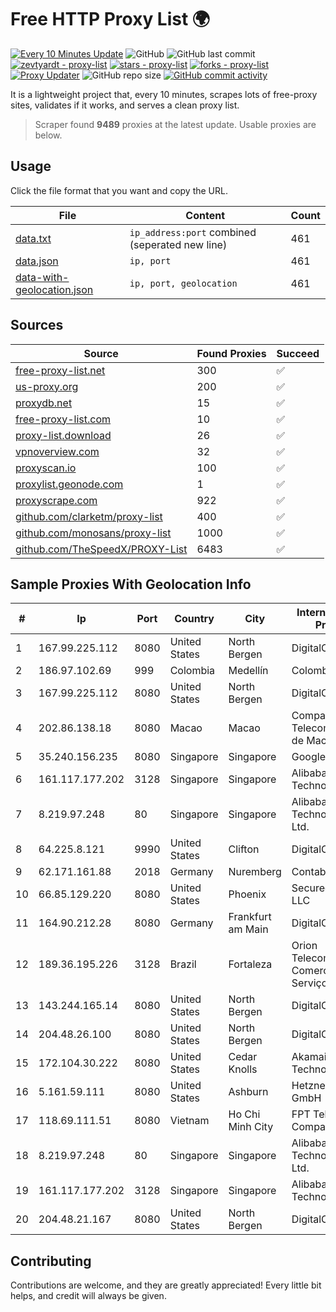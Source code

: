 
# Free HTTP Proxy List 🌍

[![Every 10 Minutes Update](https://github.com/mertguvencli/http-proxy-list/actions/workflows/main.yml/badge.svg?branch=main)](https://github.com/mertguvencli/http-proxy-list/actions/workflows/main.yml)
![GitHub](https://img.shields.io/github/license/mertguvencli/http-proxy-list)
![GitHub last commit](https://img.shields.io/github/last-commit/mertguvencli/http-proxy-list)
[![zevtyardt - proxy-list](https://img.shields.io/static/v1?label=zevtyardt&message=proxy-list&color=blue&logo=github)](https://github.com/zevtyardt/proxy-list "Go to GitHub repo")
[![stars - proxy-list](https://img.shields.io/github/stars/zevtyardt/proxy-list?style=social)](https://github.com/zevtyardt/proxy-list)
[![forks - proxy-list](https://img.shields.io/github/forks/zevtyardt/proxy-list?style=social)](https://github.com/zevtyardt/proxy-list)
[![Proxy Updater](https://github.com/zevtyardt/proxy-list/workflows/Proxy%20Updater/badge.svg)](https://github.com/zevtyardt/proxy-list/actions?query=workflow:"Proxy+Updater")
![GitHub repo size](https://img.shields.io/github/repo-size/zevtyardt/proxy-list)
[![GitHub commit activity](https://img.shields.io/github/commit-activity/m/zevtyardt/proxy-list?logo=commits)](https://github.com/zevtyardt/proxy-list/commits/main)

It is a lightweight project that, every 10 minutes, scrapes lots of free-proxy sites, validates if it works, and serves a clean proxy list.

> Scraper found **9489** proxies at the latest update. Usable proxies are below.

## Usage

Click the file format that you want and copy the URL.

|File|Content|Count|
|----|-------|-----|
|[data.txt](https://raw.githubusercontent.com/mertguvencli/http-proxy-list/main/proxy-list/data.txt)|`ip_address:port` combined (seperated new line)|461|
|[data.json](https://raw.githubusercontent.com/mertguvencli/http-proxy-list/main/proxy-list/data.json)|`ip, port`|461|
|[data-with-geolocation.json](https://raw.githubusercontent.com/mertguvencli/http-proxy-list/main/proxy-list/data-with-geolocation.json)|`ip, port, geolocation`|461|

## Sources

|Source|Found Proxies|Succeed|
|------|-------------|-------|
|[free-proxy-list.net](https://free-proxy-list.net)|300|✅|
|[us-proxy.org](https://www.us-proxy.org)|200|✅|
|[proxydb.net](http://proxydb.net)|15|✅|
|[free-proxy-list.com](https://free-proxy-list.com/?page=&port=&type%5B%5D=http&type%5B%5D=https&up_time=0&search=Search)|10|✅|
|[proxy-list.download](https://www.proxy-list.download/HTTP)|26|✅|
|[vpnoverview.com](https://vpnoverview.com/privacy/anonymous-browsing/free-proxy-servers)|32|✅|
|[proxyscan.io](https://www.proxyscan.io)|100|✅|
|[proxylist.geonode.com](https://proxylist.geonode.com/api/proxy-list?limit=300&page=1&sort_by=lastChecked&sort_type=desc&protocols=http,https)|1|✅|
|[proxyscrape.com](https://api.proxyscrape.com/v2/?request=displayproxies&protocol=http&timeout=10000&country=all&ssl=all&anonymity=all)|922|✅|
|[github.com/clarketm/proxy-list](https://raw.githubusercontent.com/clarketm/proxy-list/master/proxy-list-raw.txt)|400|✅|
|[github.com/monosans/proxy-list](https://raw.githubusercontent.com/monosans/proxy-list/main/proxies/http.txt)|1000|✅|
|[github.com/TheSpeedX/PROXY-List](https://raw.githubusercontent.com/TheSpeedX/PROXY-List/master/http.txt)|6483|✅|


## Sample Proxies With Geolocation Info

|#|Ip|Port|Country|City|Internet Service Provider|
|-|--|----|-------|----|-------------------------|
|1|167.99.225.112|8080|United States|North Bergen|DigitalOcean, LLC|
|2|186.97.102.69|999|Colombia|Medellín|Colombia Móvil|
|3|167.99.225.112|8080|United States|North Bergen|DigitalOcean, LLC|
|4|202.86.138.18|8080|Macao|Macao|Companhia de Telecomunicacoes de Macau|
|5|35.240.156.235|8080|Singapore|Singapore|Google LLC|
|6|161.117.177.202|3128|Singapore|Singapore|Alibaba (US) Technology Co.|
|7|8.219.97.248|80|Singapore|Singapore|Alibaba (US) Technology Co., Ltd.|
|8|64.225.8.121|9990|United States|Clifton|DigitalOcean, LLC|
|9|62.171.161.88|2018|Germany|Nuremberg|Contabo GmbH|
|10|66.85.129.220|8080|United States|Phoenix|Secured Servers LLC|
|11|164.90.212.28|8080|Germany|Frankfurt am Main|DigitalOcean, LLC|
|12|189.36.195.226|3128|Brazil|Fortaleza|Orion Telecomunicações Comercio e Serviços LTDA|
|13|143.244.165.14|8080|United States|North Bergen|DigitalOcean, LLC|
|14|204.48.26.100|8080|United States|North Bergen|DigitalOcean, LLC|
|15|172.104.30.222|8080|United States|Cedar Knolls|Akamai Technologies|
|16|5.161.59.111|8080|United States|Ashburn|Hetzner Online GmbH|
|17|118.69.111.51|8080|Vietnam|Ho Chi Minh City|FPT Telecom Company|
|18|8.219.97.248|80|Singapore|Singapore|Alibaba (US) Technology Co., Ltd.|
|19|161.117.177.202|3128|Singapore|Singapore|Alibaba (US) Technology Co.|
|20|204.48.21.167|8080|United States|North Bergen|DigitalOcean, LLC|



## Contributing

Contributions are welcome, and they are greatly appreciated! Every
little bit helps, and credit will always be given.

